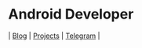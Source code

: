 # Android Developer

| [Blog](https://italankin.me) | [Projects](https://italankin.me/projects/) | [Telegram](https://t.me/italankin) |
